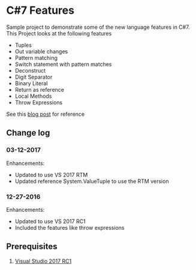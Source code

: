 # C#7 Features
Sample project to demonstrate some of the new language features in C#7. This Project looks at the following features
* Tuples
* Out variable changes
* Pattern matching
* Switch statement with pattern matches
* Deconstruct
* Digit Separator
* Binary Literal
* Return as reference
* Local Methods
* Throw Expressions

See this [blog post](https://blogs.msdn.microsoft.com/dotnet/2016/08/24/whats-new-in-csharp-7-0/) for reference
## Change log
### 03-12-2017
Enhancements:
* Updated to use VS 2017 RTM
* Updated reference  System.ValueTuple to use the RTM version
### 12-27-2016
Enhancements:
* Updated to use VS 2017 RC1
* Included the features like throw expressions

## Prerequisites
1. [Visual Studio 2017 RC1 ](https://www.visualstudio.com/vs/visual-studio-2017-rc/)

